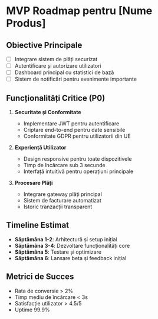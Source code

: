 
# MVP Roadmap pentru [Nume Produs]

## Obiective Principale
- [ ] Integrare sistem de plăți securizat
- [ ] Autentificare și autorizare utilizatori
- [ ] Dashboard principal cu statistici de bază
- [ ] Sistem de notificări pentru evenimente importante

## Funcționalități Critice (P0)
1. **Securitate și Conformitate**
   - Implementare JWT pentru autentificare
   - Criptare end-to-end pentru date sensibile
   - Conformitate GDPR pentru utilizatorii din UE

2. **Experiență Utilizator**
   - Design responsive pentru toate dispozitivele
   - Timp de încărcare sub 3 secunde
   - Interfață intuitivă pentru operațiuni principale

3. **Procesare Plăți**
   - Integrare gateway plăți principal
   - Sistem de facturare automatizat
   - Istoric tranzacții transparent

## Timeline Estimat
- **Săptămâna 1-2**: Arhitectură și setup inițial
- **Săptămâna 3-4**: Dezvoltare funcționalități core
- **Săptămâna 5**: Testare și optimizare
- **Săptămâna 6**: Lansare beta și feedback inițial

## Metrici de Succes
- Rata de conversie > 2%
- Timp mediu de încărcare < 3s
- Satisfacție utilizator > 4.5/5
- Uptime 99.9%

